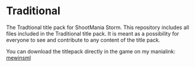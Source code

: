 Traditional
===========

The Tradtional title pack for ShootMania Storm. This repository includes all files included in the Traditional title pack. It is meant as a possibility for everyone to see and contribute to any content of the title pack.

You can download the titlepack directly in the game on my manialink: <a href="maniaplanet://:mewinml">mewinsml</a>
